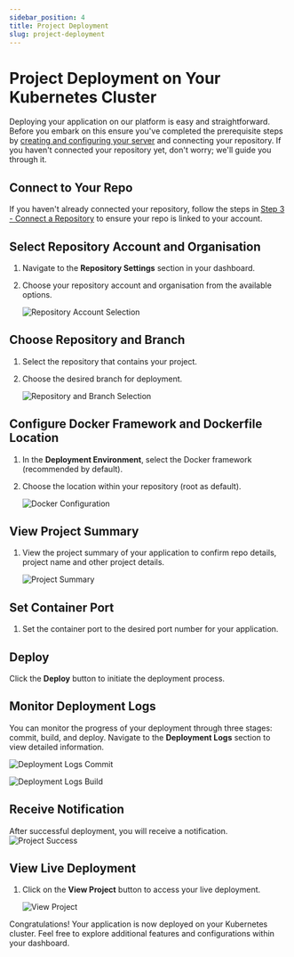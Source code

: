 ```yaml
---
sidebar_position: 4
title: Project Deployment
slug: project-deployment
---
```


# Project Deployment on Your Kubernetes Cluster

Deploying your application on our platform is easy and straightforward. Before you embark on this ensure you've completed the prerequisite steps by [creating and configuring your server](cluster-provisioning.md) and connecting your repository. If you haven't connected your repository yet, don't worry; we'll guide you through it.

## Connect to Your Repo

If you haven't already connected your repository, follow the steps in [Step 3 - Connect a Repository](connect-repo.md) to ensure your repo is linked to your account.

## Select Repository Account and Organisation

1. Navigate to the **Repository Settings** section in your dashboard.
2. Choose your repository account and organisation from the available options.

   ![Repository Account Selection](https://pub-30c11acc143348fcae20835653c5514d.r2.dev//12/16/k8_2_repo_acct_57b284aa73.png)

## Choose Repository and Branch

1. Select the repository that contains your project.
2. Choose the desired branch for deployment.

   ![Repository and Branch Selection](https://pub-30c11acc143348fcae20835653c5514d.r2.dev//12/16/k8_3_repo_branch_918cc26f28.png)

## Configure Docker Framework and Dockerfile Location

1. In the **Deployment Environment**, select the Docker framework (recommended by default).
2. Choose the location within your repository (root as default).

   ![Docker Configuration](https://pub-30c11acc143348fcae20835653c5514d.r2.dev//12/16/k8_4_5_docker_frame_port_33b53bef97.png)

## View Project Summary

1. View the project summary of your application to confirm repo details, project name and other project details.

    ![Project Summary](https://pub-30c11acc143348fcae20835653c5514d.r2.dev//12/16/k8_mid_project_summary_67f120c8be.png)

## Set Container Port

1. Set the container port to the desired port number for your application.

## Deploy

Click the **Deploy** button to initiate the deployment process.

## Monitor Deployment Logs

You can monitor the progress of your deployment through three stages: commit, build, and deploy. Navigate to the **Deployment Logs** section to view detailed information.

   ![Deployment Logs Commit](https://pub-30c11acc143348fcae20835653c5514d.r2.dev//12/16/k8_7_commit_logs_8de89c16f3.png)

   ![Deployment Logs Build](https://pub-30c11acc143348fcae20835653c5514d.r2.dev//12/16/k8_7_build_logs_65c2b027a2.png)

## Receive Notification

After successful deployment, you will receive a notification.
    ![Project Success](https://pub-30c11acc143348fcae20835653c5514d.r2.dev//12/16/k8_8_notification_success_46e9d3d34c.png)

## View Live Deployment

1. Click on the **View Project** button to access your live deployment.

   ![View Project](https://pub-30c11acc143348fcae20835653c5514d.r2.dev//12/16/k8_9_live_notification_7029671d09.png)

Congratulations! Your application is now deployed on your Kubernetes cluster. Feel free to explore additional features and configurations within your dashboard.
